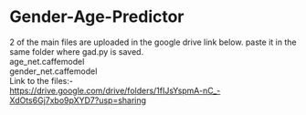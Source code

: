 # Gender-Age-Predictor
2 of the main files are uploaded in the google drive link below. paste it in the same folder where gad.py is saved.<br/>
age_net.caffemodel<br/>
gender_net.caffemodel<br/>
Link to the files:-<br/>
https://drive.google.com/drive/folders/1fIJsYspmA-nC_-XdOts6Gj7xbo9pXYD7?usp=sharing 
